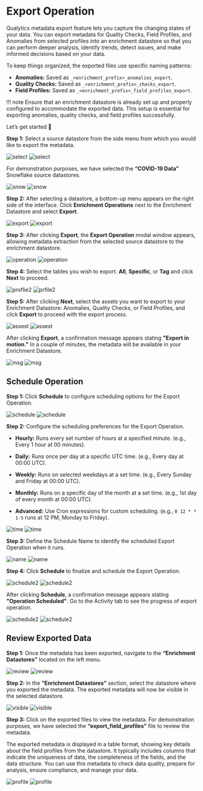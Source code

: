 # Export Operation

Qualytics metadata export feature lets you capture the changing states of your data. You can export metadata for Quality Checks, Field Profiles, and Anomalies from selected profiles into an enrichment datastore so that you can perform deeper analysis, identify trends, detect issues, and make informed decisions based on your data.

To keep things organized, the exported files use specific naming patterns:

* **Anomalies:** Saved as `_<enrichment_prefix>_anomalies_export`.  
* **Quality Checks:** Saved as `_<enrichment_prefix>_checks_export`.  
* **Field Profiles:** Saved as `_<enrichment_prefix>_field_profiles_export`.

!!! note 
    Ensure that an enrichment datastore is already set up and properly configured to accommodate the exported data. This setup is essential for exporting anomalies, quality checks, and field profiles successfully. 

Let’s get started 🚀

**Step 1:** Select a source datastore from the side menu from which you would like to export the metadata.

![select](../assets/container/export-operation/select-light.png#only-light)
![select](../assets/container/export-operation/select-dark.png#only-dark)

For demonstration purposes, we have selected the **“COVID-19 Data”** Snowflake source datastores.

![snow](../assets/container/export-operation/snow-light.png#only-light)
![snow](../assets/container/export-operation/snow-dark.png#only-dark)

**Step 2:** After selecting a datastore, a bottom-up menu appears on the right side of the interface. Click **Enrichment Operations** next to the Enrichment Datastore and select **Export**.

![export](../assets/container/export-operation/export-light.png#only-light)
![export](../assets/container/export-operation/export-dark.png#only-dark)

**Step 3:** After clicking **Export**, the **Export Operation** modal window appears, allowing metadata extraction from the selected source datastore to the enrichment datastore. 

![operation](../assets/container/export-operation/operation-light.png#only-light)
![operation](../assets/container/export-operation/operation-dark.png#only-dark)

**Step 4:** Select the tables you wish to export. **All**, **Specific**, or **Tag** and click **Next** to proceed.

![proflie2](../assets/container/export-operation/profile2-light.png#only-light)
![prfile2](../assets/container/export-operation/profile2-dark.png#only-dark)

**Step 5:** After clicking **Next**, select the assets you want to export to your Enrichment Datastore: Anomalies, Quality Checks, or Field Profiles, and click **Export** to proceed with the export process.

![assest](../assets/container/export-operation/assest-light.png#only-light)
![assest](../assets/container/export-operation/assest-dark.png#only-dark)

After clicking **Export**, a confirmation message appears stating **"Export in motion."** In a couple of minutes, the metadata will be available in your Enrichment Datastore.

![msg](../assets/container/export-operation/msg-light.png#only-light)
![msg](../assets/container/export-operation/msg-dark.png#only-dark)

## Schedule Operation

**Step 1:** Click **Schedule** to configure scheduling options for the Export Operation.

![schedule](../assets/container/export-operation/schedule-light-1.png#only-light)
![schedule](../assets/container/export-operation/schedule-dark-1.png#only-dark)

**Step 2:** Configure the scheduling preferences for the Export Operation.

* **Hourly:** Runs every set number of hours at a specified minute. (e.g., Every 1 hour at 00 minutes).

* **Daily:** Runs once per day at a specific UTC time. (e.g., Every day at 00:00 UTC).

* **Weekly:** Runs on selected weekdays at a set time. (e.g., Every Sunday and Friday at 00:00 UTC).

* **Monthly:** Runs on a specific day of the month at a set time. (e.g., 1st day of every month at 00:00 UTC).

* **Advanced:** Use Cron expressions for custom scheduling. (e.g., `0 12 * * 1-5` runs at 12 PM, Monday to Friday).

![time](../assets/container/export-operation/time-light-1.png#only-light)
![time](../assets/container/export-operation/time-dark-1.png#only-dark)

**Step 3:** Define the Schedule Name to identify the scheduled Export Operation when it runs.

![name](../assets/container/export-operation/name-light-1.png#only-light)
![name](../assets/container/export-operation/name-dark-1.png#only-dark)

**Step 4:** Click **Schedule** to finalize and schedule the Export Operation.

![schedule2](../assets/container/export-operation/schedule-light.png#only-light)
![schedule2](../assets/container/export-operation/schedule-dark.png#only-dark)

After clicking **Schedule**, a confirmation message appears stating **"Operation Scheduled"**. Go to the Activity tab to see the progress of export operation.

![schedule2](../assets/container/export-operation/operation-scheduled-light.png#only-light)
![schedule2](../assets/container/export-operation/operation-scheduled-dark.png#only-dark)

## Review Exported Data

**Step 1:** Once the metadata has been exported, navigate to the **“Enrichment Datastores”** located on the left menu.

![review](../assets/container/export-operation/review-light.png#only-light)
![review](../assets/container/export-operation/review-dark.png#only-dark)

**Step 2:** In the **“Enrichment Datastores”** section, select the datastore where you exported the metadata. The exported metadata will now be visible in the selected datastore.

![visible](../assets/container/export-operation/visible-light.png#only-light)
![visible](../assets/container/export-operation/visible-dark.png#only-dark)

**Step 3:** Click on the exported files to view the metadata. For demonstration purposes, we have selected the **“export_field_profiles”** file to review the metadata.

The exported metadata is displayed in a table format, showing key details about the field profiles from the datastore. It typically includes columns that indicate the uniqueness of data, the completeness of the fields, and the data structure. You can use this metadata to check data quality, prepare for analysis, ensure compliance, and manage your data.

![profile](../assets/container/export-operation/profile-light.png#only-light)
![profile](../assets/container/export-operation/profile-dark.png#only-dark)
                                                         